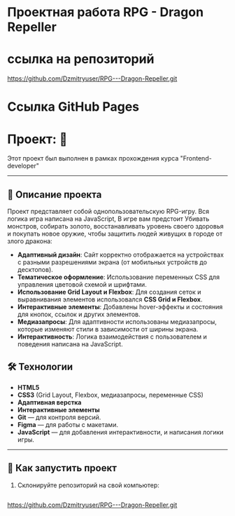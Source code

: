 # Проектная работа RPG - Dragon Repeller


# ссылка на репозиторий
https://github.com/Dzmitryuser/RPG---Dragon-Repeller.git

# Ссылка GitHub Pages


# Проект: 🎨

Этот проект был выполнен в рамках прохождения курса "Frontend-developer"

---

## 📝 Описание проекта

Проект представляет собой однопользовательскую RPG-игру. Вся логика игра написана на JavaScript, В игре вам предстоит Убивать монстров, собирать золото, восстанавливать уровень своего здоровья и покупать новое оружие, чтобы защитить людей живущих в городе от злого дракона:

- **Адаптивный дизайн**: Сайт корректно отображается на устройствах с разными разрешениями экрана (от мобильных устройств до десктопов).
- **Тематическое оформление**: Использование переменных CSS для управления цветовой схемой и шрифтами.
- **Использование Grid Layout и Flexbox**: Для создания сеток и выравнивания элементов использовался **CSS Grid и Flexbox**.
- **Интерактивные элементы**: Добавлены hover-эффекты и состояния для кнопок, ссылок и других элементов.
- **Медиазапросы**: Для адаптивности использованы медиазапросы, которые изменяют стили в зависимости от ширины экрана.
- **Интерактивность**: Логика взаимодействия с пользователем и поведения написана на JavaScript.

## 🛠 Технологии

- **HTML5**
- **CSS3** (Grid Layout, Flexbox, медиазапросы, переменные CSS)
- **Адаптивная верстка**
- **Интерактивные элементы**
- **Git** — для контроля версий.
- **Figma** — для работы с макетами.
- **JavaScript** — для добавления интерактивности, и написания логики игры.

---

## 🚀 Как запустить проект

1. Склонируйте репозиторий на свой компьютер:
   ```bash
https://github.com/Dzmitryuser/RPG---Dragon-Repeller.git
   ```
